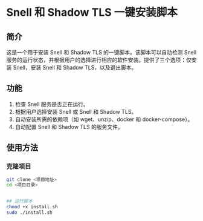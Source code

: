 # Snell 和 Shadow TLS 一键安装脚本

## 简介

这是一个用于安装 Snell 和 Shadow TLS 的一键脚本。该脚本可以自动检测 Snell 服务的运行状态，并根据用户的选择进行相应的软件安装。提供了三个选项：仅安装 Snell，安装 Snell 和 Shadow TLS，以及退出脚本。

## 功能

1. 检查 Snell 服务是否正在运行。
2. 根据用户选择安装 Snell 或 Snell 和 Shadow TLS。
3. 自动安装所需的依赖项（如 wget、unzip、docker 和 docker-compose）。
4. 自动配置 Snell 和 Shadow TLS 的服务文件。

## 使用方法

### 克隆项目

```bash
git clone <项目地址>
cd <项目目录>


## 运行脚本
chmod +x install.sh
sudo ./install.sh
